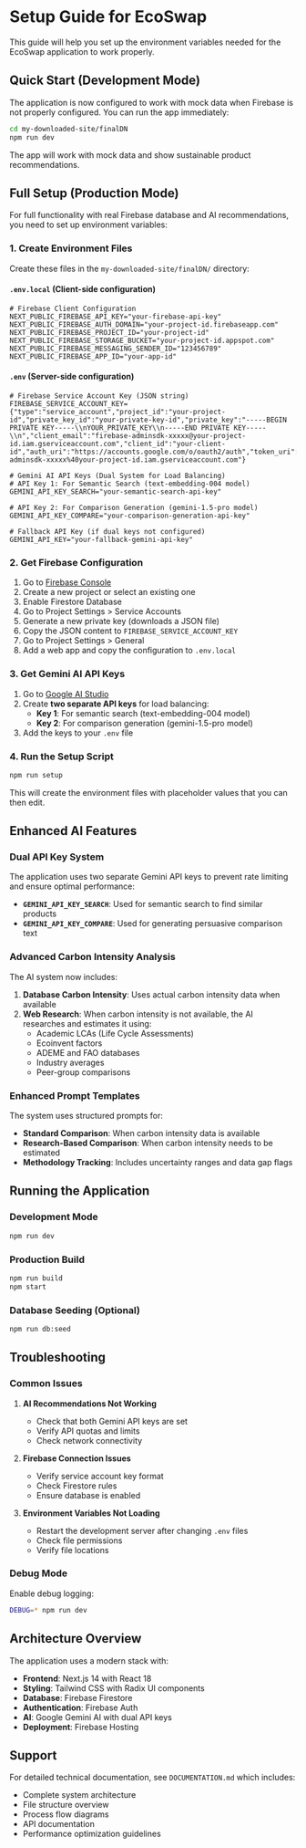 # Setup Guide for EcoSwap

This guide will help you set up the environment variables needed for the EcoSwap application to work properly.

## Quick Start (Development Mode)

The application is now configured to work with mock data when Firebase is not properly configured. You can run the app immediately:

```bash
cd my-downloaded-site/finalDN
npm run dev
```

The app will work with mock data and show sustainable product recommendations.

## Full Setup (Production Mode)

For full functionality with real Firebase database and AI recommendations, you need to set up environment variables:

### 1. Create Environment Files

Create these files in the `my-downloaded-site/finalDN/` directory:

#### `.env.local` (Client-side configuration)
```env
# Firebase Client Configuration
NEXT_PUBLIC_FIREBASE_API_KEY="your-firebase-api-key"
NEXT_PUBLIC_FIREBASE_AUTH_DOMAIN="your-project-id.firebaseapp.com"
NEXT_PUBLIC_FIREBASE_PROJECT_ID="your-project-id"
NEXT_PUBLIC_FIREBASE_STORAGE_BUCKET="your-project-id.appspot.com"
NEXT_PUBLIC_FIREBASE_MESSAGING_SENDER_ID="123456789"
NEXT_PUBLIC_FIREBASE_APP_ID="your-app-id"
```

#### `.env` (Server-side configuration)
```env
# Firebase Service Account Key (JSON string)
FIREBASE_SERVICE_ACCOUNT_KEY={"type":"service_account","project_id":"your-project-id","private_key_id":"your-private-key-id","private_key":"-----BEGIN PRIVATE KEY-----\\nYOUR_PRIVATE_KEY\\n-----END PRIVATE KEY-----\\n","client_email":"firebase-adminsdk-xxxxx@your-project-id.iam.gserviceaccount.com","client_id":"your-client-id","auth_uri":"https://accounts.google.com/o/oauth2/auth","token_uri":"https://oauth2.googleapis.com/token","auth_provider_x509_cert_url":"https://www.googleapis.com/oauth2/v1/certs","client_x509_cert_url":"https://www.googleapis.com/robot/v1/metadata/x509/firebase-adminsdk-xxxxx%40your-project-id.iam.gserviceaccount.com"}

# Gemini AI API Keys (Dual System for Load Balancing)
# API Key 1: For Semantic Search (text-embedding-004 model)
GEMINI_API_KEY_SEARCH="your-semantic-search-api-key"

# API Key 2: For Comparison Generation (gemini-1.5-pro model)
GEMINI_API_KEY_COMPARE="your-comparison-generation-api-key"

# Fallback API Key (if dual keys not configured)
GEMINI_API_KEY="your-fallback-gemini-api-key"
```

### 2. Get Firebase Configuration

1. Go to [Firebase Console](https://console.firebase.google.com/)
2. Create a new project or select an existing one
3. Enable Firestore Database
4. Go to Project Settings > Service Accounts
5. Generate a new private key (downloads a JSON file)
6. Copy the JSON content to `FIREBASE_SERVICE_ACCOUNT_KEY`
7. Go to Project Settings > General
8. Add a web app and copy the configuration to `.env.local`

### 3. Get Gemini AI API Keys

1. Go to [Google AI Studio](https://aistudio.google.com/app/apikey)
2. Create **two separate API keys** for load balancing:
   - **Key 1**: For semantic search (text-embedding-004 model)
   - **Key 2**: For comparison generation (gemini-1.5-pro model)
3. Add the keys to your `.env` file

### 4. Run the Setup Script

```bash
npm run setup
```

This will create the environment files with placeholder values that you can then edit.

## Enhanced AI Features

### Dual API Key System

The application uses two separate Gemini API keys to prevent rate limiting and ensure optimal performance:

- **`GEMINI_API_KEY_SEARCH`**: Used for semantic search to find similar products
- **`GEMINI_API_KEY_COMPARE`**: Used for generating persuasive comparison text

### Advanced Carbon Intensity Analysis

The AI system now includes:

1. **Database Carbon Intensity**: Uses actual carbon intensity data when available
2. **Web Research**: When carbon intensity is not available, the AI researches and estimates it using:
   - Academic LCAs (Life Cycle Assessments)
   - Ecoinvent factors
   - ADEME and FAO databases
   - Industry averages
   - Peer-group comparisons

### Enhanced Prompt Templates

The system uses structured prompts for:
- **Standard Comparison**: When carbon intensity data is available
- **Research-Based Comparison**: When carbon intensity needs to be estimated
- **Methodology Tracking**: Includes uncertainty ranges and data gap flags

## Running the Application

### Development Mode
```bash
npm run dev
```

### Production Build
```bash
npm run build
npm start
```

### Database Seeding (Optional)
```bash
npm run db:seed
```

## Troubleshooting

### Common Issues

1. **AI Recommendations Not Working**
   - Check that both Gemini API keys are set
   - Verify API quotas and limits
   - Check network connectivity

2. **Firebase Connection Issues**
   - Verify service account key format
   - Check Firestore rules
   - Ensure database is enabled

3. **Environment Variables Not Loading**
   - Restart the development server after changing `.env` files
   - Check file permissions
   - Verify file locations

### Debug Mode

Enable debug logging:
```bash
DEBUG=* npm run dev
```

## Architecture Overview

The application uses a modern stack with:

- **Frontend**: Next.js 14 with React 18
- **Styling**: Tailwind CSS with Radix UI components
- **Database**: Firebase Firestore
- **Authentication**: Firebase Auth
- **AI**: Google Gemini AI with dual API keys
- **Deployment**: Firebase Hosting

## Support

For detailed technical documentation, see `DOCUMENTATION.md` which includes:
- Complete system architecture
- File structure overview
- Process flow diagrams
- API documentation
- Performance optimization guidelines
